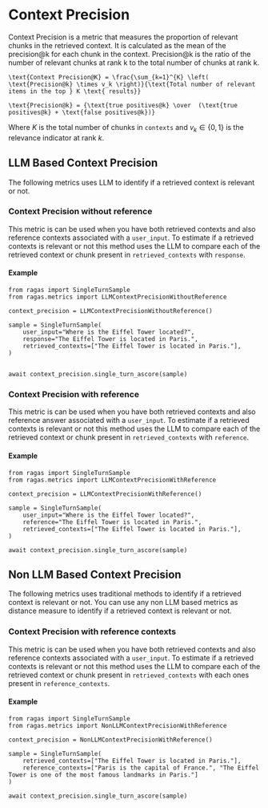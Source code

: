 # Context Precision

Context Precision is a metric that measures the proportion of relevant chunks in the retrieved context. It is calculated as the mean of the precision@k for each chunk in the context. Precision@k is the ratio of the number of relevant chunks at rank k to the total number of chunks at rank k.

```{math}
\text{Context Precision@K} = \frac{\sum_{k=1}^{K} \left( \text{Precision@k} \times v_k \right)}{\text{Total number of relevant items in the top } K \text{ results}}
````

```{math}
\text{Precision@k} = {\text{true positives@k} \over  (\text{true positives@k} + \text{false positives@k})}
````

Where $K$ is the total number of chunks in `contexts` and $v_k \in \{0, 1\}$ is the relevance indicator at rank $k$.


## LLM Based Context Precision

The following metrics uses LLM to identify if a retrieved context is relevant or not.

### Context Precision without reference

This metric is can be used when you have both retrieved contexts and also reference contexts associated with a `user_input`. To estimate if a retrieved contexts is relevant or not this method uses the LLM to compare each of the retrieved context or chunk present in `retrieved_contexts` with `response`. 

#### Example
    
```{code-block} python
from ragas import SingleTurnSample
from ragas.metrics import LLMContextPrecisionWithoutReference

context_precision = LLMContextPrecisionWithoutReference()

sample = SingleTurnSample(
    user_input="Where is the Eiffel Tower located?",
    response="The Eiffel Tower is located in Paris.",
    retrieved_contexts=["The Eiffel Tower is located in Paris."], 
)


await context_precision.single_turn_ascore(sample)
```

### Context Precision with reference

This metric is can be used when you have both retrieved contexts and also reference answer associated with a `user_input`. To estimate if a retrieved contexts is relevant or not this method uses the LLM to compare each of the retrieved context or chunk present in `retrieved_contexts` with `reference`. 

#### Example
    
```{code-block} python
from ragas import SingleTurnSample
from ragas.metrics import LLMContextPrecisionWithReference

context_precision = LLMContextPrecisionWithReference()

sample = SingleTurnSample(
    user_input="Where is the Eiffel Tower located?",
    reference="The Eiffel Tower is located in Paris.",
    retrieved_contexts=["The Eiffel Tower is located in Paris."], 
)

await context_precision.single_turn_ascore(sample)
```

## Non LLM Based Context Precision

The following metrics uses traditional methods to identify if a retrieved context is relevant or not. You can use any non LLM based metrics as distance measure to identify if a retrieved context is relevant or not.

### Context Precision with reference contexts

This metric is can be used when you have both retrieved contexts and also reference contexts associated with a `user_input`. To estimate if a retrieved contexts is relevant or not this method uses the LLM to compare each of the retrieved context or chunk present in `retrieved_contexts` with each ones present in `reference_contexts`. 

#### Example
    
```{code-block} python
from ragas import SingleTurnSample
from ragas.metrics import NonLLMContextPrecisionWithReference

context_precision = NonLLMContextPrecisionWithReference()

sample = SingleTurnSample(
    retrieved_contexts=["The Eiffel Tower is located in Paris."], 
    reference_contexts=["Paris is the capital of France.", "The Eiffel Tower is one of the most famous landmarks in Paris."]
)

await context_precision.single_turn_ascore(sample)
```